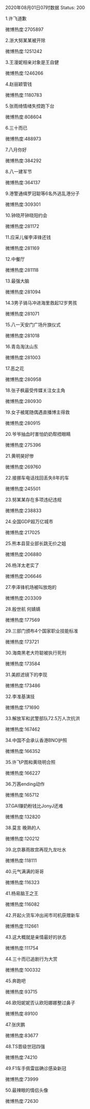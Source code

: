 2020年08月01日07时数据
Status: 200

1.许飞道歉

微博热度:2705897

2.浙大努某某被开除

微博热度:1251242

3.王漫妮相亲对象是王自健

微博热度:1246266

4.赵丽颖管钱

微博热度:1180783

5.张雨绮情绪失控跑下台

微博热度:808604

6.三十而已

微博热度:488973

7.八月你好

微博热度:384292

8.八一建军节

微博热度:364137

9.港警通缉罗冠聪等6名外逃乱港分子

微博热度:309301

10.钟晓芹钟晓阳约会

微博热度:281172

11.应采儿催李泽锋还钱

微博热度:281169

12.中餐厅

微博热度:281118

13.最强大脑

微博热度:281094

14.3男子骑马冲进海里救起12岁男孩

微博热度:281071

15.八一天安门广场升旗仪式

微博热度:281018

16.青岛淘汰山东

微博热度:281003

17.恶之花

微博热度:280958

18.张子枫最受传媒关注女主角

微博热度:280930

19.女子被尾随偶遇直播博主得救

微博热度:280915

20.爷爷抽血时害怕奶奶帮捂眼睛

微博热度:275396

21.黄明昊好惨

微博热度:269760

22.接挪车电话找回丢失8年的车

微博热度:245501

23.努某某存在多项违纪违规

微博热度:238833

24.全国GDP超万亿城市

微博热度:217025

25.熊本县营业部长跳无价之姐

微博热度:206880

26.杨洋太老实了

微博热度:206646

27.李泽锋机场被叫放炮的

微博热度:203309

28.殷世航 何婧婧

微博热度:177569

29.三部门颁布4个国家职业技能标准

微博热度:173721

30.海南黑老大符聪被执行死刑

微博热度:173584

31.美颜滤镜下的李现

微博热度:173486

32.李准基演技

微博热度:171690

33.解放军和武警部队72.5万人次抗洪

微博热度:167462

34.中国不会承认香港BNO护照

微博热度:166352

35.许飞P图和黄晓明合照

微博热度:166227

36.万茜ending动作

微博热度:165712

37.GAI赚奶粉钱比JonyJ还难

微博热度:132820

38.莫言 晚熟的人

微博热度:120212

39.北京暴雨故宫再现九龙吐水

微博热度:118111

40.元气满满的哥哥

微博热度:116323

41.杨易脑王之王

微博热度:116082

42.开起火货车冲出闹市司机获赠新车

微博热度:112661

43.这大概就是亲情最好的状态

微博热度:111754

44.三十而已追剧行为大赏

微博热度:100332

45.奔跑吧

微博热度:93715

46.欧阳妮妮否认欧阳娜娜整过鼻子

微博热度:89100

47.张庆鹏

微博热度:83677

48.TS晋级世冠四强

微博热度:74210

49.F1车手佩雷兹确诊感染新冠

微博热度:73999

50.最辣眼的情侣头像

微博热度:72630

